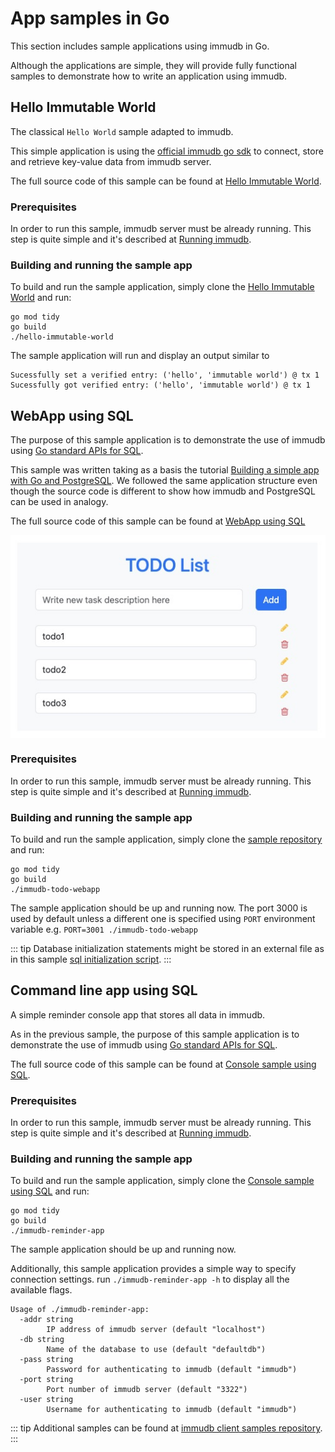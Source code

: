 
# App samples in Go

<WrappedSection>

This section includes sample applications using immudb in Go.

Although the applications are simple, they will provide fully functional samples to demonstrate how to write an application using immudb.

</WrappedSection>

<WrappedSection>

## Hello Immutable World

The classical `Hello World` sample adapted to immudb.

This simple application is using the [official immudb go sdk](https://pkg.go.dev/github.com/codenotary/immudb/pkg/client) to connect, store and retrieve key-value data from immudb server. 

The full source code of this sample can be found at [Hello Immutable World](https://github.com/codenotary/immudb-client-examples/tree/master/go/hello-immutable-world).

### Prerequisites

In order to run this sample, immudb server must be already running. This step is quite simple and it's described at [Running immudb](https://docs.immudb.io/master/running/download.html).

### Building and running the sample app

To build and run the sample application, simply clone the [Hello Immutable World](https://github.com/codenotary/immudb-client-examples/tree/master/go/hello-immutable-world) and run:

```
go mod tidy
go build
./hello-immutable-world
```

The sample application will run and display an output similar to

```
Sucessfully set a verified entry: ('hello', 'immutable world') @ tx 1
Sucessfully got verified entry: ('hello', 'immutable world') @ tx 1
```

</WrappedSection>

<WrappedSection>

## WebApp using SQL

The purpose of this sample application is to demonstrate the use of immudb using [Go standard APIs for SQL](https://pkg.go.dev/database/sql).

This sample was written taking as a basis the tutorial [Building a simple app with Go and PostgreSQL](https://blog.logrocket.com/building-simple-app-go-postgresql/). We followed the same application structure even though the source code is different to show how immudb and PostgreSQL can be used in analogy.

The full source code of this sample can be found at [WebApp using SQL](https://github.com/codenotary/immudb-client-examples/tree/master/go/todos-sample-stdlib)

<WrappedSection>
<img align="center" src="/samples/go_webapp_sql.jpg" />
</WrappedSection>

### Prerequisites

In order to run this sample, immudb server must be already running. This step is quite simple and it's described at [Running immudb](https://docs.immudb.io/master/running/download.html).

### Building and running the sample app

To build and run the sample application, simply clone the [sample repository](https://github.com/codenotary/immudb-client-examples/tree/master/go/todos-sample-stdlib) and run:

```
go mod tidy
go build
./immudb-todo-webapp
```

The sample application should be up and running now. The port 3000 is used by default unless a different one is specified using `PORT` environment variable e.g. `PORT=3001 ./immudb-todo-webapp`

::: tip
Database initialization statements might be stored in an external file as in this sample [sql initialization script](https://github.com/codenotary/immudb-client-examples/tree/master/go/stdlib-init-script).
:::

</WrappedSection>

<WrappedSection>

## Command line app using SQL

A simple reminder console app that stores all data in immudb.

As in the previous sample, the purpose of this sample application is to demonstrate the use of immudb using [Go standard APIs for SQL](https://pkg.go.dev/database/sql).

The full source code of this sample can be found at [Console sample using SQL](https://github.com/codenotary/immudb-client-examples/tree/master/go/immudb-reminder-app).

### Prerequisites

In order to run this sample, immudb server must be already running. This step is quite simple and it's described at [Running immudb](https://docs.immudb.io/master/running/download.html).

### Building and running the sample app

To build and run the sample application, simply clone the [Console sample using SQL](https://github.com/codenotary/immudb-client-examples/tree/master/go/immudb-reminder-app) and run:

```
go mod tidy
go build
./immudb-reminder-app
```

The sample application should be up and running now.

Additionally, this sample application provides a simple way to specify connection settings. run `./immudb-reminder-app -h` to display all the available flags.

```
Usage of ./immudb-reminder-app:
  -addr string
        IP address of immudb server (default "localhost")
  -db string
        Name of the database to use (default "defaultdb")
  -pass string
        Password for authenticating to immudb (default "immudb")
  -port string
        Port number of immudb server (default "3322")
  -user string
        Username for authenticating to immudb (default "immudb")
```

</WrappedSection>


::: tip
Additional samples can be found at [immudb client samples repository](https://github.com/codenotary/immudb-client-examples/tree/master/go).
:::

